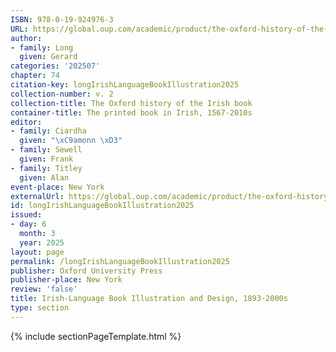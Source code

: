 ```yaml
---
ISBN: 978-0-19-924976-3
URL: https://global.oup.com/academic/product/the-oxford-history-of-the-irish-book-volume-ii-9780199249763?cc=ge&lang=3n#
author:
- family: Long
  given: Gerard
categories: '202507'
chapter: 74
citation-key: longIrishLanguageBookIllustration2025
collection-number: v. 2
collection-title: The Oxford history of the Irish book
container-title: The printed book in Irish, 1567-2010s
editor:
- family: Ciardha
  given: "\xC9amonn \xD3"
- family: Sewell
  given: Frank
- family: Titley
  given: Alan
event-place: New York
externalUrl: https://global.oup.com/academic/product/the-oxford-history-of-the-irish-book-volume-ii-9780199249763?cc=ge&lang=3n#
id: longIrishLanguageBookIllustration2025
issued:
- day: 6
  month: 3
  year: 2025
layout: page
permalink: /longIrishLanguageBookIllustration2025
publisher: Oxford University Press
publisher-place: New York
review: 'false'
title: Irish-Language Book Illustration and Design, 1893-2000s
type: section
---
```

{% include sectionPageTemplate.html %}